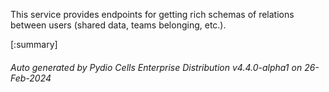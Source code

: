 






This service provides endpoints for getting rich schemas of relations between users (shared data, teams belonging, etc.).

[:summary]

###### Auto generated by Pydio Cells Enterprise Distribution v4.4.0-alpha1 on 26-Feb-2024
